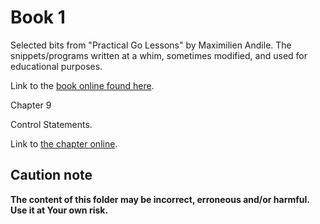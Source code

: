 # Book 1

Selected bits from "Practical Go Lessons" by Maximilien Andile.
The snippets/programs written at a whim, sometimes modified, and used for educational purposes.

Link to the [book online found here](https://www.practical-go-lessons.com/).

Chapter 9

Control Statements.

Link to [the chapter online](https://www.practical-go-lessons.com/chap-9-control-statements).

## Caution note

**The content of this folder may be incorrect, erroneous and/or harmful. Use it at Your own risk.**
